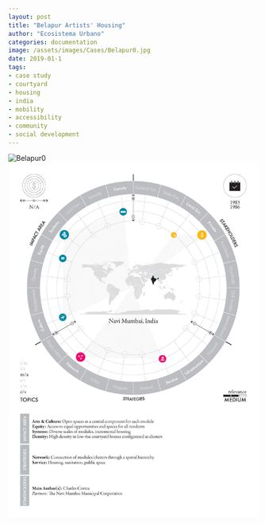 ```yaml
---
layout: post
title: "Belapur Artists' Housing"
author: "Ecosistema Urbano"
categories: documentation
image: /assets/images/Cases/Belapur0.jpg
date: 2019-01-1
tags:
- case study
- courtyard
- housing
- india
- mobility
- accessibility
- community
- social development
---
```


![Belapur0](/assets/images/Cases/Belapur0.jpg)
![Belapur1](/assets/images/Cases/Belapur1.jpg)
